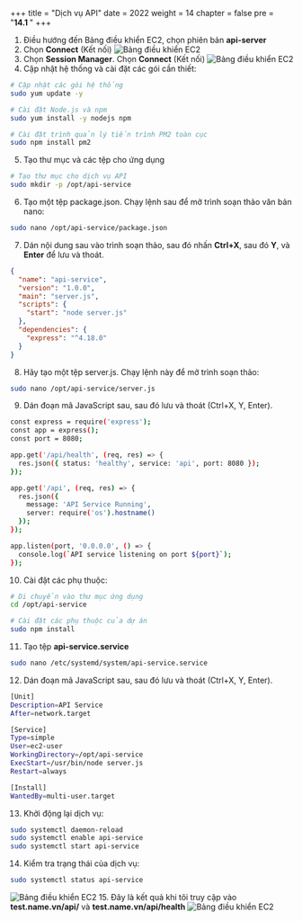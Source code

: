 
+++
title = "Dịch vụ API"
date = 2022
weight = 14
chapter = false
pre = "<b>14.1 </b>"
+++
1. Điều hướng đến Bảng điều khiển EC2, chọn phiên bản **api-server**
2. Chọn **Connect** (Kết nối)
![Bảng điều khiển EC2](/images/14-CheckResult/14.1-APIService/01-EC2Dashboard.png)
1. Chọn **Session Manager**. Chọn **Connect** (Kết nối)
![Bảng điều khiển EC2](/images/14-CheckResult/14.1-APIService/02-ConnectEC2.png)
1. Cập nhật hệ thống và cài đặt các gói cần thiết:
```bash
# Cập nhật các gói hệ thống
sudo yum update -y

# Cài đặt Node.js và npm
sudo yum install -y nodejs npm

# Cài đặt trình quản lý tiến trình PM2 toàn cục
sudo npm install pm2
```
5. Tạo thư mục và các tệp cho ứng dụng
```bash
# Tạo thư mục cho dịch vụ API
sudo mkdir -p /opt/api-service
```
6. Tạo một tệp package.json. Chạy lệnh sau để mở trình soạn thảo văn bản nano:
```bash
sudo nano /opt/api-service/package.json
```
7. Dán nội dung sau vào trình soạn thảo, sau đó nhấn **Ctrl+X**, sau đó **Y**, và **Enter** để lưu và thoát.
```json
{
  "name": "api-service",
  "version": "1.0.0",
  "main": "server.js",
  "scripts": {
    "start": "node server.js"
  },
  "dependencies": {
    "express": "^4.18.0"
  }
}
```
8. Hãy tạo một tệp server.js. Chạy lệnh này để mở trình soạn thảo:
```bash
sudo nano /opt/api-service/server.js
```
9. Dán đoạn mã JavaScript sau, sau đó lưu và thoát (Ctrl+X, Y, Enter).
```bash
const express = require('express');
const app = express();
const port = 8080;

app.get('/api/health', (req, res) => {
  res.json({ status: 'healthy', service: 'api', port: 8080 });
});

app.get('/api', (req, res) => {
  res.json({ 
    message: 'API Service Running', 
    server: require('os').hostname()
  });
});

app.listen(port, '0.0.0.0', () => {
  console.log(`API service listening on port ${port}`);
});
```
10. Cài đặt các phụ thuộc:
```bash
# Di chuyển vào thư mục ứng dụng
cd /opt/api-service

# Cài đặt các phụ thuộc của dự án
sudo npm install
```
11. Tạo tệp **api-service.service**
```bash
sudo nano /etc/systemd/system/api-service.service
```
12. Dán đoạn mã JavaScript sau, sau đó lưu và thoát (Ctrl+X, Y, Enter).
```bash
[Unit]
Description=API Service
After=network.target

[Service]
Type=simple
User=ec2-user
WorkingDirectory=/opt/api-service
ExecStart=/usr/bin/node server.js
Restart=always

[Install]
WantedBy=multi-user.target
```
13. Khởi động lại dịch vụ:
```bash
sudo systemctl daemon-reload
sudo systemctl enable api-service
sudo systemctl start api-service
```
14. Kiểm tra trạng thái của dịch vụ:
```bash
sudo systemctl status api-service
```
![Bảng điều khiển EC2](/images/14-CheckResult/14.1-APIService/03-CheckStatus.png)
15. Đây là kết quả khi tôi truy cập vào **test.name.vn/api/** và **test.name.vn/api/health**
![Bảng điều khiển EC2](/images/14-CheckResult/14.1-APIService/04-Resultl.png)
